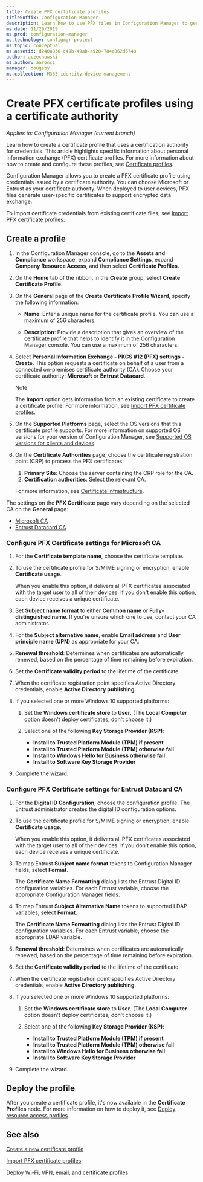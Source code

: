```yaml
---
title: Create PFX certificate profiles
titleSuffix: Configuration Manager
description: Learn how to use PFX files in Configuration Manager to generate user-specific certificates that support encrypted data exchange.
ms.date: 11/29/2019
ms.prod: configuration-manager
ms.technology: configmgr-protect
ms.topic: conceptual
ms.assetid: d240a836-c49b-49ab-a920-784c062d6748
author: aczechowski
ms.author: aaroncz
manager: dougeby
ms.collection: M365-identity-device-management
---
```


# Create PFX certificate profiles using a certificate authority

*Applies to: Configuration Manager (current branch)*

Learn how to create a certificate profile that uses a certification authority for credentials. This article highlights specific information about personal information exchange (PFX) certificate profiles. For more information about how to create and configure these profiles, see [Certificate profiles](/configmgr/protect/deploy-use/introduction-to-certificate-profiles).

Configuration Manager allows you to create a PFX certificate profile using credentials issued by a certificate authority. You can choose Microsoft or Entrust as your certificate authority. When deployed to user devices, PFX files generate user-specific certificates to support encrypted data exchange.

To import certificate credentials from existing certificate files, see [Import PFX certificate profiles](/configmgr/mdm/deploy-use/import-pfx-certificate-profiles).

## Create a profile  

1. In the Configuration Manager console, go to the **Assets and Compliance** workspace, expand **Compliance Settings**, expand **Company Resource Access**, and then select **Certificate Profiles**.

1. On the **Home** tab of the ribbon, in the **Create** group, select **Create Certificate Profile**.

1. On the **General** page of the **Create Certificate Profile Wizard**, specify the following information:  

    - **Name**: Enter a unique name for the certificate profile. You can use a maximum of 256 characters.  

    - **Description**: Provide a description that gives an overview of the certificate profile that helps to identify it in the Configuration Manager console. You can use a maximum of 256 characters.  

1. Select **Personal Information Exchange - PKCS #12 (PFX) settings - Create**. This option requests a certificate on behalf of a user from a connected on-premises certificate authority (CA). Choose your certificate authority: **Microsoft** or **Entrust Datacard**.

    > [!NOTE]
    > The **Import** option gets information from an existing certificate to create a certificate profile. For more information, see [Import PFX certificate profiles](/configmgr/mdm/deploy-use/import-pfx-certificate-profiles).

1. On the **Supported Platforms** page, select the OS versions that this certificate profile supports. For more information on supported OS versions for your version of Configuration Manager, see [Supported OS versions for clients and devices](/configmgr/core/plan-design/configs/supported-operating-systems-for-clients-and-devices).

1. On the **Certificate Authorities** page, choose the certificate registration point (CRP) to process the PFX certificates:

    1. **Primary Site**: Choose the server containing the CRP role for the CA.
    1. **Certification authorities**: Select the relevant CA.

    For more information, see [Certificate infrastructure](/configmgr/protect/deploy-use/certificate-infrastructure).

The settings on the **PFX Certificate** page vary depending on the selected CA on the **General** page:

- [Microsoft CA](#bkmk_microsoft)
- [Entrust Datacard CA](#bkmk_entrust)

### <a name="bkmk_microsoft"></a> Configure **PFX Certificate** settings for Microsoft CA

1. For the **Certificate template name**, choose the certificate template.

1. To use the certificate profile for S/MIME signing or encryption, enable **Certificate usage**.

    When you enable this option, it delivers all PFX certificates associated with the target user to all of their devices. If you don't enable this option, each device receives a unique certificate.  

1. Set **Subject name format** to either **Common name** or **Fully-distinguished name**. If you're unsure which one to use, contact your CA administrator.

1. For the **Subject alternative name**, enable **Email address** and **User principle name (UPN)** as appropriate for your CA.

1. **Renewal threshold**: Determines when certificates are automatically renewed, based on the percentage of time remaining before expiration.

1. Set the **Certificate validity period** to the lifetime of the certificate.

1. When the certificate registration point specifies Active Directory credentials, enable **Active Directory publishing**.

1. If you selected one or more Windows 10 supported platforms:

    1. Set the **Windows certificate store** to **User**. (The **Local Computer** option doesn't deploy certificates, don't choose it.)

    1. Select one of the following **Key Storage Provider (KSP)**:

        - **Install to Trusted Platform Module (TPM) if present**  
        - **Install to Trusted Platform Module (TPM) otherwise fail**
        - **Install to Windows Hello for Business otherwise fail**
        - **Install to Software Key Storage Provider**

1. Complete the wizard.

### <a name="bkmk_entrust"></a> Configure **PFX Certificate** settings for Entrust Datacard CA

1. For the **Digital ID Configuration**, choose the configuration profile. The Entrust administrator creates the digital ID configuration options.

1. To use the certificate profile for S/MIME signing or encryption, enable **Certificate usage**.

    When you enable this option, it delivers all PFX certificates associated with the target user to all of their devices. If you don't enable this option, each device receives a unique certificate.  

1. To map Entrust **Subject name format** tokens to Configuration Manager fields, select **Format**.

    The **Certificate Name Formatting** dialog lists the Entrust Digital ID configuration variables. For each Entrust variable, choose the appropriate Configuration Manager fields.

1. To map Entrust **Subject Alternative Name** tokens to supported LDAP variables, select **Format**.

    The **Certificate Name Formatting** dialog lists the Entrust Digital ID configuration variables. For each Entrust variable, choose the appropriate LDAP variable.

1. **Renewal threshold**: Determines when certificates are automatically renewed, based on the percentage of time remaining before expiration.

1. Set the **Certificate validity period** to the lifetime of the certificate.

1. When the certificate registration point specifies Active Directory credentials, enable **Active Directory publishing**.

1. If you selected one or more Windows 10 supported platforms:

    1. Set the **Windows certificate store** to **User**. (The **Local Computer** option doesn't deploy certificates, don't choose it.)

    1. Select one of the following **Key Storage Provider (KSP)**:

        - **Install to Trusted Platform Module (TPM) if present**  
        - **Install to Trusted Platform Module (TPM) otherwise fail**
        - **Install to Windows Hello for Business otherwise fail**
        - **Install to Software Key Storage Provider**

1. Complete the wizard.

## Deploy the profile

After you create a certificate profile, it's now available in the **Certificate Profiles** node. For more information on how to deploy it, see [Deploy resource access profiles](/configmgr/protect/deploy-use/deploy-wifi-vpn-email-cert-profiles).

## See also

[Create a new certificate profile](/configmgr/protect/deploy-use/create-certificate-profiles)

[Import PFX certificate profiles](/configmgr/mdm/deploy-use/import-pfx-certificate-profiles)

[Deploy Wi-Fi, VPN, email, and certificate profiles](/configmgr/protect/deploy-use/deploy-wifi-vpn-email-cert-profiles)
